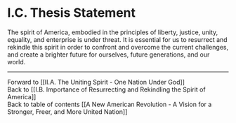 # I.C. Thesis Statement

The spirit of America, embodied in the principles of liberty, justice, unity, equality, and enterprise is under threat. It is essential for us to resurrect and rekindle this spirit in order to confront and overcome the current challenges, and create a brighter future for ourselves, future generations, and our world.

___

Forward to [[II.A. The Uniting Spirit - One Nation Under God]]    
Back to [[I.B. Importance of Resurrecting and Rekindling the Spirit of America]]    
Back to table of contents [[A New American Revolution - A Vision for a Stronger, Freer, and More United Nation]]  